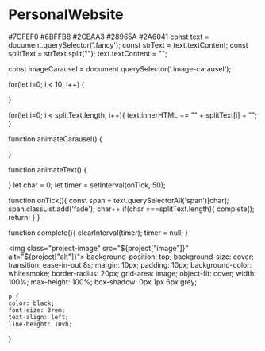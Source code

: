 # PersonalWebsite
#7CFEF0
#6BFFB8
#2CEAA3
#28965A
#2A6041
const text = document.querySelector('.fancy');
const strText = text.textContent;
const splitText = strText.split("");
text.textContent = "";

const imageCarausel = document.querySelector('.image-carausel');

for(let i=0; i < 10; i++)
{

}

for(let i=0; i < splitText.length; i++){
    text.innerHTML += "<span>" + splitText[i] + "</span>";
}

function animateCarausel()
{

}

function animateText()
{

}
let char = 0;
let timer = setInterval(onTick, 50);

function onTick(){
    const span = text.querySelectorAll('span')[char];
    span.classList.add('fade');
    char++
    if(char ===splitText.length){
        complete();
        return;
    }
}

function complete(){
    clearInterval(timer);
    timer = null;
}


<img class="project-image" src="${project["image"]}" alt="${project["alt"]}">
    background-position: top;
    background-size: cover;
    transition: ease-in-out 8s;
    margin: 10px;
    padding: 10px;
    background-color: whitesmoke;
    border-radius: 20px;
    grid-area: image;
    object-fit: cover;
    width: 100%;
    max-height: 100%;
    box-shadow: 0px 1px 6px grey;

    p {
    color: black;
    font-size: 3rem;
    text-align: left;
    line-height: 10vh;
}